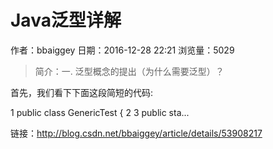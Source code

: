 # Java泛型详解
作者：bbaiggey
日期：2016-12-28 22:21
浏览量：5029
> 简介：一. 泛型概念的提出（为什么需要泛型）？

首先，我们看下下面这段简短的代码:



 1 public class GenericTest {
 2 
 3     public sta...

 链接：http://blog.csdn.net/bbaiggey/article/details/53908217
